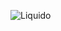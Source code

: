 ![Liquido](https://github.com/Irving-Rafael/SimulacionComputadora-IrvingRuvalcaba/assets/70976519/60d38010-0b3e-4693-8a3a-00ecc3515d11)
